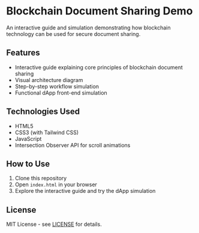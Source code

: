 # Blockchain Document Sharing Demo

An interactive guide and simulation demonstrating how blockchain technology can be used for secure document sharing.

## Features

- Interactive guide explaining core principles of blockchain document sharing
- Visual architecture diagram
- Step-by-step workflow simulation
- Functional dApp front-end simulation

## Technologies Used

- HTML5
- CSS3 (with Tailwind CSS)
- JavaScript
- Intersection Observer API for scroll animations

## How to Use

1. Clone this repository
2. Open `index.html` in your browser
3. Explore the interactive guide and try the dApp simulation

## License

MIT License - see [LICENSE](LICENSE) for details.

